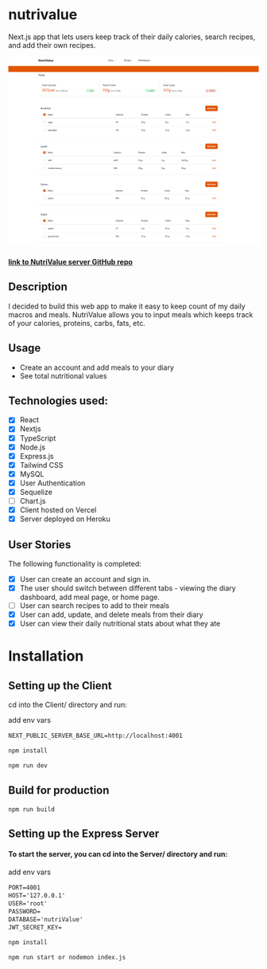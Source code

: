 # nutrivalue

Next.js app that lets users keep track of their daily calories, search recipes, and add their own recipes.

![Screenshot of web app](./public/images/nutrivalue-sc.png)

#### [link to NutriValue server GitHub repo](https://github.com/DariusGarcia/nutrivalue-server)

## Description

I decided to build this web app to make it easy to keep count of my daily macros and meals. NutriValue allows you to input meals which keeps track of your calories, proteins, carbs, fats, etc. 

## Usage

- Create an account and add meals to your diary
- See total nutritional values

## Technologies used:

- [x] React
- [x] Nextjs
- [x] TypeScript
- [x] Node.js
- [x] Express.js
- [x] Tailwind CSS
- [x] MySQL
- [x] User Authentication
- [x] Sequelize 
- [ ] Chart.js
- [x] Client hosted on Vercel
- [x] Server deployed on Heroku

## User Stories

The following functionality is completed:

- [x] User can create an account and sign in.
- [x] The user should switch between different tabs - viewing the diary dashboard, add meal page, or home page.
- [ ] User can search recipes to add to their meals
- [x] User can add, update, and delete meals from their diary
- [x] User can view their daily nutritional stats about what they ate

# Installation

## Setting up the Client

cd into the Client/ directory and run:

add env vars 

```
NEXT_PUBLIC_SERVER_BASE_URL=http://localhost:4001
```

```
npm install
```

```
npm run dev
```
## Build for production

```
npm run build
```

## Setting up the Express Server

#### To start the server, you can cd into the Server/ directory and run:

add env vars

```
PORT=4001
HOST='127.0.0.1'
USER='root'
PASSWORD=
DATABASE='nutriValue'
JWT_SECRET_KEY=
```

```
npm install
```

```
npm run start or nodemon index.js
```
